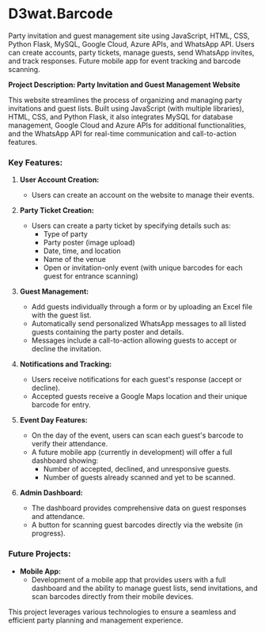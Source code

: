 # D3wat.Barcode
Party invitation and guest management site using JavaScript, HTML, CSS, Python Flask, MySQL, Google Cloud, Azure APIs, and WhatsApp API. Users can create accounts, party tickets, manage guests, send WhatsApp invites, and track responses. Future mobile app for event tracking and barcode scanning.

**Project Description: Party Invitation and Guest Management Website**

This website streamlines the process of organizing and managing party invitations and guest lists. Built using JavaScript (with multiple libraries), HTML, CSS, and Python Flask, it also integrates MySQL for database management, Google Cloud and Azure APIs for additional functionalities, and the WhatsApp API for real-time communication and call-to-action features.

### Key Features:
1. **User Account Creation:**
   - Users can create an account on the website to manage their events.

2. **Party Ticket Creation:**
   - Users can create a party ticket by specifying details such as:
     - Type of party
     - Party poster (image upload)
     - Date, time, and location
     - Name of the venue
     - Open or invitation-only event (with unique barcodes for each guest for entrance scanning)

3. **Guest Management:**
   - Add guests individually through a form or by uploading an Excel file with the guest list.
   - Automatically send personalized WhatsApp messages to all listed guests containing the party poster and details.
   - Messages include a call-to-action allowing guests to accept or decline the invitation.

4. **Notifications and Tracking:**
   - Users receive notifications for each guest's response (accept or decline).
   - Accepted guests receive a Google Maps location and their unique barcode for entry.

5. **Event Day Features:**
   - On the day of the event, users can scan each guest's barcode to verify their attendance.
   - A future mobile app (currently in development) will offer a full dashboard showing:
     - Number of accepted, declined, and unresponsive guests.
     - Number of guests already scanned and yet to be scanned.

6. **Admin Dashboard:**
   - The dashboard provides comprehensive data on guest responses and attendance.
   - A button for scanning guest barcodes directly via the website (in progress).

### Future Projects:
- **Mobile App:**
  - Development of a mobile app that provides users with a full dashboard and the ability to manage guest lists, send invitations, and scan barcodes directly from their mobile devices.

This project leverages various technologies to ensure a seamless and efficient party planning and management experience.
